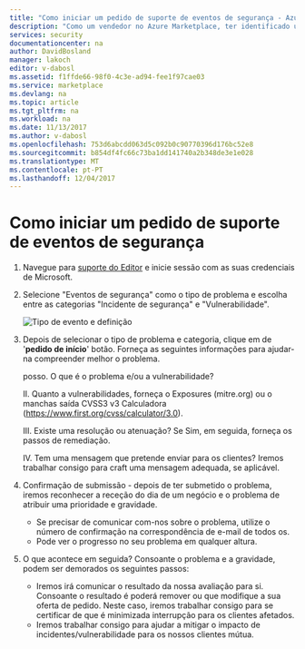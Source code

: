 ```yaml
---
title: "Como iniciar um pedido de suporte de eventos de segurança - Azure | Microsoft Docs"
description: "Como um vendedor no Azure Marketplace, ter identificado um evento de segurança potencial, necessário saber como iniciar uma permissão adequada."
services: security
documentationcenter: na
author: DavidBosland
manager: lakoch
editor: v-dabosl
ms.assetid: f1ffde66-98f0-4c3e-ad94-fee1f97cae03
ms.service: marketplace
ms.devlang: na
ms.topic: article
ms.tgt_pltfrm: na
ms.workload: na
ms.date: 11/13/2017
ms.author: v-dabosl
ms.openlocfilehash: 753d6abcdd063d5c092b0c90770396d176bc52e8
ms.sourcegitcommit: b854df4fc66c73ba1dd141740a2b348de3e1e028
ms.translationtype: MT
ms.contentlocale: pt-PT
ms.lasthandoff: 12/04/2017
---
```

# <a name="how-to-log-a-security-event-support-ticket"></a>Como iniciar um pedido de suporte de eventos de segurança

1. Navegue para [suporte do Editor](https://support.microsoft.com/en-us/getsupport?wf=0&tenant=ClassicCommercial&oaspworkflow=start_1.0.0.0&locale=en-us&supportregion=en-us&pesid=16230&ccsid=636450758943226673) e inicie sessão com as suas credenciais de Microsoft.
2. Selecione "Eventos de segurança" como o tipo de problema e escolha entre as categorias "Incidente de segurança" e "Vulnerabilidade".

    ![Tipo de evento e definição][1]

3. Depois de selecionar o tipo de problema e categoria, clique em de '**pedido de início**' botão. Forneça as seguintes informações para ajudar-na compreender melhor o problema.

    posso. O que é o problema e/ou a vulnerabilidade?

    II. Quanto a vulnerabilidades, forneça o Exposures (mitre.org) ou o manchas saída CVSS3 v3 Calculadora (https://www.first.org/cvss/calculator/3.0).

    III. Existe uma resolução ou atenuação? Se Sim, em seguida, forneça os passos de remediação.

    IV. Tem uma mensagem que pretende enviar para os clientes? Iremos trabalhar consigo para craft uma mensagem adequada, se aplicável.

4. Confirmação de submissão - depois de ter submetido o problema, iremos reconhecer a receção do dia de um negócio e o problema de atribuir uma prioridade e gravidade.

    - Se precisar de comunicar com-nos sobre o problema, utilize o número de confirmação na correspondência de e-mail de todos os.
    - Pode ver o progresso no seu problema em qualquer altura.

5. O que acontece em seguida? Consoante o problema e a gravidade, podem ser demorados os seguintes passos:

    - Iremos irá comunicar o resultado da nossa avaliação para si. Consoante o resultado é poderá remover ou que modifique a sua oferta de pedido. Neste caso, iremos trabalhar consigo para se certificar de que é minimizada interrupção para os clientes afetados.
    - Iremos trabalhar consigo para ajudar a mitigar o impacto de incidentes/vulnerabilidade para os nossos clientes mútua.


[1]: ./media/azure-security-event-support-ticket/chart.png

